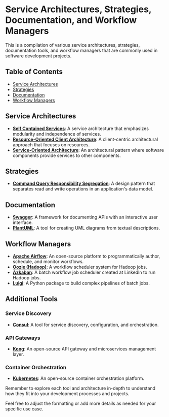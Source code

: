 # Service Architectures, Strategies, Documentation, and Workflow Managers

This is a compilation of various service architectures, strategies, documentation tools, and workflow managers that are commonly used in software development projects.

## Table of Contents

- [Service Architectures](#service-architectures)
- [Strategies](#strategies)
- [Documentation](#documentation)
- [Workflow Managers](#workflow-managers)

## Service Architectures

- **[Self Contained Services](https://scs-architecture.org/)**: A service architecture that emphasizes modularity and independence of services.
- **[Resource-Oriented Client Architecture](https://roca-style.org/)**: A client-centric architectural approach that focuses on resources.
- **[Service-Oriented Architecture](https://www.opengroup.org/soa/source-book/soa/index.htm)**: An architectural pattern where software components provide services to other components.

## Strategies

- **[Command Query Responsibility Segregation](https://learn.microsoft.com/es-es/azure/architecture/patterns/cqrs)**: A design pattern that separates read and write operations in an application's data model.

## Documentation

- **[Swagger](https://swagger.io/)**: A framework for documenting APIs with an interactive user interface.
- **[PlantUML](https://plantuml.com/)**: A tool for creating UML diagrams from textual descriptions.

## Workflow Managers

- **[Apache Airflow](https://airflow.apache.org/)**: An open-source platform to programmatically author, schedule, and monitor workflows.
- **[Oozie (Hadoop)](http://oozie.apache.org/)**: A workflow scheduler system for Hadoop jobs.
- **[Azkaban](https://azkaban.github.io/)**: A batch workflow job scheduler created at LinkedIn to run Hadoop jobs.
- **[Luigi](https://github.com/spotify/luigi)**: A Python package to build complex pipelines of batch jobs.

## Additional Tools

### Service Discovery

- **[Consul](https://www.consul.io/)**: A tool for service discovery, configuration, and orchestration.

### API Gateways

- **[Kong](https://konghq.com/)**: An open-source API gateway and microservices management layer.

### Container Orchestration

- **[Kubernetes](https://kubernetes.io/)**: An open-source container orchestration platform.

Remember to explore each tool and architecture in-depth to understand how they fit into your development processes and projects.

Feel free to adjust the formatting or add more details as needed for your specific use case.
